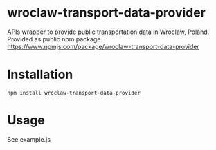 # wroclaw-transport-data-provider

APIs wrapper to provide public transportation data in Wroclaw, Poland. Provided as public npm package https://www.npmjs.com/package/wroclaw-transport-data-provider

# Installation 

`npm install wroclaw-transport-data-provider`

# Usage

See example.js

